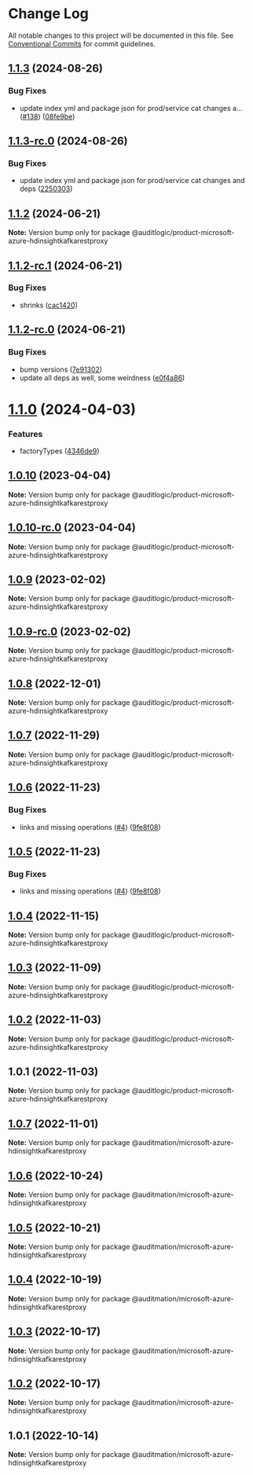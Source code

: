 # Change Log

All notable changes to this project will be documented in this file.
See [Conventional Commits](https://conventionalcommits.org) for commit guidelines.

## [1.1.3](https://github.com/auditlogic/product/compare/@auditlogic/product-microsoft-azure-hdinsightkafkarestproxy@1.1.2...@auditlogic/product-microsoft-azure-hdinsightkafkarestproxy@1.1.3) (2024-08-26)


### Bug Fixes

* update index yml and package json for prod/service cat changes a… ([#138](https://github.com/auditlogic/product/issues/138)) ([08fe9be](https://github.com/auditlogic/product/commit/08fe9beb1c8457462a19bc69caa02e6212d97e1a))





## [1.1.3-rc.0](https://github.com/auditlogic/product/compare/@auditlogic/product-microsoft-azure-hdinsightkafkarestproxy@1.1.2...@auditlogic/product-microsoft-azure-hdinsightkafkarestproxy@1.1.3-rc.0) (2024-08-26)


### Bug Fixes

* update index yml and package json for prod/service cat changes and deps ([2250303](https://github.com/auditlogic/product/commit/225030363a363608240135b7ebed386b28f01e4b))





## [1.1.2](https://github.com/auditlogic/product/compare/@auditlogic/product-microsoft-azure-hdinsightkafkarestproxy@1.1.2-rc.1...@auditlogic/product-microsoft-azure-hdinsightkafkarestproxy@1.1.2) (2024-06-21)

**Note:** Version bump only for package @auditlogic/product-microsoft-azure-hdinsightkafkarestproxy





## [1.1.2-rc.1](https://github.com/auditlogic/product/compare/@auditlogic/product-microsoft-azure-hdinsightkafkarestproxy@1.1.2-rc.0...@auditlogic/product-microsoft-azure-hdinsightkafkarestproxy@1.1.2-rc.1) (2024-06-21)


### Bug Fixes

* shrinks ([cac1420](https://github.com/auditlogic/product/commit/cac14200fefcd8183ab69fe89a47bd3f70f563e9))





## [1.1.2-rc.0](https://github.com/auditlogic/product/compare/@auditlogic/product-microsoft-azure-hdinsightkafkarestproxy@1.1.0...@auditlogic/product-microsoft-azure-hdinsightkafkarestproxy@1.1.2-rc.0) (2024-06-21)


### Bug Fixes

* bump versions ([7e91302](https://github.com/auditlogic/product/commit/7e913023b8b312150ed7762c32fbbe616be71de5))
* update all deps as well, some weirdness ([e0f4a86](https://github.com/auditlogic/product/commit/e0f4a864714e2d3de6bbf3da014d5312fe53be2f))





# [1.1.0](https://github.com/auditlogic/product/compare/@auditlogic/product-microsoft-azure-hdinsightkafkarestproxy@1.0.10...@auditlogic/product-microsoft-azure-hdinsightkafkarestproxy@1.1.0) (2024-04-03)


### Features

* factoryTypes ([4346de9](https://github.com/auditlogic/product/commit/4346de92693aee892fccf725338ffc7b80ab182b))





## [1.0.10](https://github.com/auditlogic/product/compare/@auditlogic/product-microsoft-azure-hdinsightkafkarestproxy@1.0.9...@auditlogic/product-microsoft-azure-hdinsightkafkarestproxy@1.0.10) (2023-04-04)

**Note:** Version bump only for package @auditlogic/product-microsoft-azure-hdinsightkafkarestproxy





## [1.0.10-rc.0](https://github.com/auditlogic/product/compare/@auditlogic/product-microsoft-azure-hdinsightkafkarestproxy@1.0.9...@auditlogic/product-microsoft-azure-hdinsightkafkarestproxy@1.0.10-rc.0) (2023-04-04)

**Note:** Version bump only for package @auditlogic/product-microsoft-azure-hdinsightkafkarestproxy





## [1.0.9](https://github.com/auditlogic/product/compare/@auditlogic/product-microsoft-azure-hdinsightkafkarestproxy@1.0.8...@auditlogic/product-microsoft-azure-hdinsightkafkarestproxy@1.0.9) (2023-02-02)

**Note:** Version bump only for package @auditlogic/product-microsoft-azure-hdinsightkafkarestproxy





## [1.0.9-rc.0](https://github.com/auditlogic/product/compare/@auditlogic/product-microsoft-azure-hdinsightkafkarestproxy@1.0.8...@auditlogic/product-microsoft-azure-hdinsightkafkarestproxy@1.0.9-rc.0) (2023-02-02)

**Note:** Version bump only for package @auditlogic/product-microsoft-azure-hdinsightkafkarestproxy





## [1.0.8](https://github.com/auditlogic/product/compare/@auditlogic/product-microsoft-azure-hdinsightkafkarestproxy@1.0.7...@auditlogic/product-microsoft-azure-hdinsightkafkarestproxy@1.0.8) (2022-12-01)

**Note:** Version bump only for package @auditlogic/product-microsoft-azure-hdinsightkafkarestproxy





## [1.0.7](https://github.com/auditlogic/product/compare/@auditlogic/product-microsoft-azure-hdinsightkafkarestproxy@1.0.6...@auditlogic/product-microsoft-azure-hdinsightkafkarestproxy@1.0.7) (2022-11-29)

**Note:** Version bump only for package @auditlogic/product-microsoft-azure-hdinsightkafkarestproxy





## [1.0.6](https://github.com/auditlogic/product/compare/@auditlogic/product-microsoft-azure-hdinsightkafkarestproxy@1.0.4...@auditlogic/product-microsoft-azure-hdinsightkafkarestproxy@1.0.6) (2022-11-23)


### Bug Fixes

* links and missing operations ([#4](https://github.com/auditlogic/product/issues/4)) ([9fe8f08](https://github.com/auditlogic/product/commit/9fe8f08fe7c57fdb79f991ac35bd6ac2e7dcad38))





## [1.0.5](https://github.com/auditlogic/product/compare/@auditlogic/product-microsoft-azure-hdinsightkafkarestproxy@1.0.4...@auditlogic/product-microsoft-azure-hdinsightkafkarestproxy@1.0.5) (2022-11-23)


### Bug Fixes

* links and missing operations ([#4](https://github.com/auditlogic/product/issues/4)) ([9fe8f08](https://github.com/auditlogic/product/commit/9fe8f08fe7c57fdb79f991ac35bd6ac2e7dcad38))





## [1.0.4](https://github.com/auditlogic/product/compare/@auditlogic/product-microsoft-azure-hdinsightkafkarestproxy@1.0.3...@auditlogic/product-microsoft-azure-hdinsightkafkarestproxy@1.0.4) (2022-11-15)

**Note:** Version bump only for package @auditlogic/product-microsoft-azure-hdinsightkafkarestproxy





## [1.0.3](https://github.com/auditlogic/product/compare/@auditlogic/product-microsoft-azure-hdinsightkafkarestproxy@1.0.2...@auditlogic/product-microsoft-azure-hdinsightkafkarestproxy@1.0.3) (2022-11-09)

**Note:** Version bump only for package @auditlogic/product-microsoft-azure-hdinsightkafkarestproxy





## [1.0.2](https://github.com/auditlogic/product/compare/@auditlogic/product-microsoft-azure-hdinsightkafkarestproxy@1.0.1...@auditlogic/product-microsoft-azure-hdinsightkafkarestproxy@1.0.2) (2022-11-03)

**Note:** Version bump only for package @auditlogic/product-microsoft-azure-hdinsightkafkarestproxy





## 1.0.1 (2022-11-03)

**Note:** Version bump only for package @auditlogic/product-microsoft-azure-hdinsightkafkarestproxy





## [1.0.7](https://github.com/auditmation/store-content/compare/@auditmation/microsoft-azure-hdinsightkafkarestproxy@1.0.6...@auditmation/microsoft-azure-hdinsightkafkarestproxy@1.0.7) (2022-11-01)

**Note:** Version bump only for package @auditmation/microsoft-azure-hdinsightkafkarestproxy





## [1.0.6](https://github.com/auditmation/store-content/compare/@auditmation/microsoft-azure-hdinsightkafkarestproxy@1.0.5...@auditmation/microsoft-azure-hdinsightkafkarestproxy@1.0.6) (2022-10-24)

**Note:** Version bump only for package @auditmation/microsoft-azure-hdinsightkafkarestproxy





## [1.0.5](https://github.com/auditmation/store-content/compare/@auditmation/microsoft-azure-hdinsightkafkarestproxy@1.0.4...@auditmation/microsoft-azure-hdinsightkafkarestproxy@1.0.5) (2022-10-21)

**Note:** Version bump only for package @auditmation/microsoft-azure-hdinsightkafkarestproxy





## [1.0.4](https://github.com/auditmation/store-content/compare/@auditmation/microsoft-azure-hdinsightkafkarestproxy@1.0.3...@auditmation/microsoft-azure-hdinsightkafkarestproxy@1.0.4) (2022-10-19)

**Note:** Version bump only for package @auditmation/microsoft-azure-hdinsightkafkarestproxy





## [1.0.3](https://github.com/auditmation/store-content/compare/@auditmation/microsoft-azure-hdinsightkafkarestproxy@1.0.2...@auditmation/microsoft-azure-hdinsightkafkarestproxy@1.0.3) (2022-10-17)

**Note:** Version bump only for package @auditmation/microsoft-azure-hdinsightkafkarestproxy





## [1.0.2](https://github.com/auditmation/store-content/compare/@auditmation/microsoft-azure-hdinsightkafkarestproxy@1.0.1...@auditmation/microsoft-azure-hdinsightkafkarestproxy@1.0.2) (2022-10-17)

**Note:** Version bump only for package @auditmation/microsoft-azure-hdinsightkafkarestproxy





## 1.0.1 (2022-10-14)

**Note:** Version bump only for package @auditmation/microsoft-azure-hdinsightkafkarestproxy
